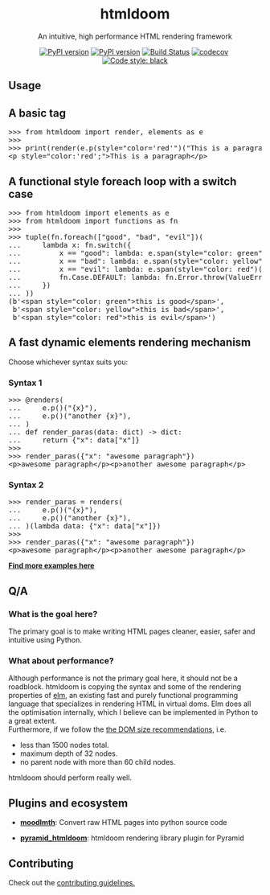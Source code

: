 <h1 align="center">htmldoom</h1><p align="center">An intuitive, high performance HTML rendering framework</p><p align="center"><span><a href="https://pypi.org/project/htmldoom"><img src="https://img.shields.io/pypi/v/htmldoom.svg" alt="PyPI version" /></a></span>&nbsp;<span><a href="https://pypi.org/project/htmldoom"><img src="https://img.shields.io/pypi/pyversions/htmldoom.svg" alt="PyPI version" /></a></span>&nbsp;<span><a href="https://travis-ci.org/sayanarijit/htmldoom"><img src="https://travis-ci.org/sayanarijit/htmldoom.svg?branch=master" alt="Build Status" /></a></span>&nbsp;<span><a href="https://codecov.io/gh/sayanarijit/htmldoom"><img src="https://codecov.io/gh/sayanarijit/htmldoom/branch/master/graph/badge.svg" alt="codecov" /></a></span>&nbsp;<span><a href="https://github.com/python/black"><img src="https://img.shields.io/badge/code%20style-black-000000.svg" alt="Code style: black" /></a></span></p><h2>Usage</h2><p><h2>A basic tag</h2><pre>&gt;&gt;&gt; from htmldoom import render, elements as e
&gt;&gt;&gt; 
&gt;&gt;&gt; print(render(e.p(style=&quot;color=&#x27;red&#x27;&quot;)(&quot;This is a paragraph&quot;)))
&lt;p style=&quot;color:&#x27;red&#x27;;&quot;&gt;This is a paragraph&lt;/p&gt;</pre></p><p><h2>A functional style foreach loop with a switch case</h2><pre>&gt;&gt;&gt; from htmldoom import elements as e
&gt;&gt;&gt; from htmldoom import functions as fn
&gt;&gt;&gt; 
&gt;&gt;&gt; tuple(fn.foreach([&quot;good&quot;, &quot;bad&quot;, &quot;evil&quot;])(
...     lambda x: fn.switch({
...         x == &quot;good&quot;: lambda: e.span(style=&quot;color: green&quot;)(f&quot;this is {x}&quot;),
...         x == &quot;bad&quot;: lambda: e.span(style=&quot;color: yellow&quot;)(f&quot;this is {x}&quot;),
...         x == &quot;evil&quot;: lambda: e.span(style=&quot;color: red&quot;)(f&quot;this is {x}&quot;),
...         fn.Case.DEFAULT: lambda: fn.Error.throw(ValueError(x)),
...     })
... ))
(b&#x27;&lt;span style=&quot;color: green&quot;&gt;this is good&lt;/span&gt;&#x27;,
 b&#x27;&lt;span style=&quot;color: yellow&quot;&gt;this is bad&lt;/span&gt;&#x27;,
 b&#x27;&lt;span style=&quot;color: red&quot;&gt;this is evil&lt;/span&gt;&#x27;)
</pre></p><p><h2>A fast dynamic elements rendering mechanism</h2><p>Choose whichever syntax suits you:</p><h3>Syntax 1</h3><pre>&gt;&gt;&gt; @renders(
...     e.p()(&quot;{x}&quot;),
...     e.p()(&quot;another {x}&quot;),
... )
... def render_paras(data: dict) -&gt; dict:
...     return {&quot;x&quot;: data[&quot;x&quot;]}
&gt;&gt;&gt; 
&gt;&gt;&gt; render_paras({&quot;x&quot;: &quot;awesome paragraph&quot;})
&lt;p&gt;awesome paragraph&lt;/p&gt;&lt;p&gt;another awesome paragraph&lt;/p&gt;
</pre><h3>Syntax 2</h3><pre>&gt;&gt;&gt; render_paras = renders(
...     e.p()(&quot;{x}&quot;),
...     e.p()(&quot;another {x}&quot;),
... )(lambda data: {&quot;x&quot;: data[&quot;x&quot;]})
&gt;&gt;&gt; 
&gt;&gt;&gt; render_paras({&quot;x&quot;: &quot;awesome paragraph&quot;})
&lt;p&gt;awesome paragraph&lt;/p&gt;&lt;p&gt;another awesome paragraph&lt;/p&gt;
</pre></p><p><a href="https://github.com/sayanarijit/htmldoom/tree/master/examples"><b>Find more examples here</b></a></p><p><h2>Q/A</h2><h3>What is the goal here?</h3><p>The primary goal is to make writing HTML pages cleaner, easier, safer and intuitive using Python.</p><h3>What about performance?</h3><p>Although performance is not the primary goal here, it should not be a roadblock. htmldoom is copying the syntax and some of the rendering properties of <a href="https://elm-lang.org">elm</a>, an existing fast and purely functional programming language that specializes in rendering HTML in virtual doms. Elm does all the optimisation internally, which I believe can be implemented in Python to a great extent.<br />Furthermore, if we follow the <a href="https://developers.google.com/web/tools/lighthouse/audits/dom-size">the DOM size recommendations</a>, i.e.<ul><li>less than 1500 nodes total.</li><li>maximum depth of 32 nodes.</li><li>no parent node with more than 60 child nodes.</li></ul> htmldoom should perform really well.</p></p><p><h2>Plugins and ecosystem</h2><p><ul><li><a href="https://github.com/sayanarijit/moodlmth"><b>moodlmth</b></a><span>: Convert raw HTML pages into python source code</span></li></ul><ul><li><a href="https://github.com/sayanarijit/pyramid_htmldoom"><b>pyramid_htmldoom</b></a><span>: htmldoom rendering library plugin for Pyramid</span></li></ul></p></p><p><h2>Contributing</h2><p>Check out the <a href="https://github.com/sayanarijit/htmldoom/tree/master/CONTRIBUTING.md"> contributing guidelines.</a></p></p>
